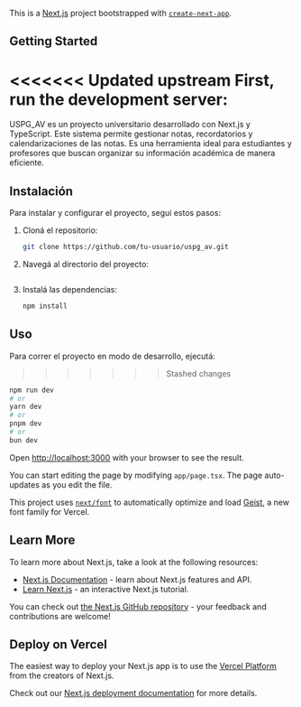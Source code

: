 This is a [Next.js](https://nextjs.org) project bootstrapped with [`create-next-app`](https://nextjs.org/docs/app/api-reference/cli/create-next-app).

## Getting Started

<<<<<<< Updated upstream
First, run the development server:
=======
USPG_AV es un proyecto universitario desarrollado con Next.js y TypeScript. Este sistema permite gestionar notas, recordatorios y calendarizaciones de las notas. Es una herramienta ideal para estudiantes y profesores que buscan organizar su información académica de manera eficiente.

## Instalación

Para instalar y configurar el proyecto, seguí estos pasos:

1. Cloná el repositorio:

   ```bash
   git clone https://github.com/tu-usuario/uspg_av.git
   ```

2. Navegá al directorio del proyecto:

   ```bash cd uspg_av
   ```

3. Instalá las dependencias:

   ```bash
   npm install
   ```

## Uso

Para correr el proyecto en modo de desarrollo, ejecutá:
>>>>>>> Stashed changes

```bash
npm run dev
# or
yarn dev
# or
pnpm dev
# or
bun dev
```

Open [http://localhost:3000](http://localhost:3000) with your browser to see the result.

You can start editing the page by modifying `app/page.tsx`. The page auto-updates as you edit the file.

This project uses [`next/font`](https://nextjs.org/docs/app/building-your-application/optimizing/fonts) to automatically optimize and load [Geist](https://vercel.com/font), a new font family for Vercel.

## Learn More

To learn more about Next.js, take a look at the following resources:

- [Next.js Documentation](https://nextjs.org/docs) - learn about Next.js features and API.
- [Learn Next.js](https://nextjs.org/learn) - an interactive Next.js tutorial.

You can check out [the Next.js GitHub repository](https://github.com/vercel/next.js) - your feedback and contributions are welcome!

## Deploy on Vercel

The easiest way to deploy your Next.js app is to use the [Vercel Platform](https://vercel.com/new?utm_medium=default-template&filter=next.js&utm_source=create-next-app&utm_campaign=create-next-app-readme) from the creators of Next.js.

Check out our [Next.js deployment documentation](https://nextjs.org/docs/app/building-your-application/deploying) for more details.
